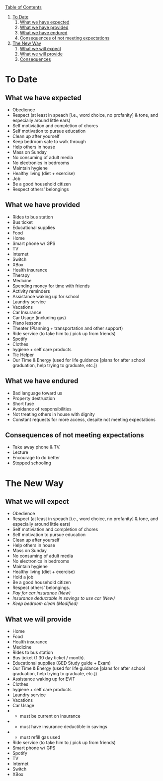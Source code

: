 <u>Table of Contents</u>
1. [To Date](#to-date)
    1. [What we have expected](#What-we-have-expected)
    2. [What we have provided](#What-we-have-provided)
    3. [What we have endured](#What-we-have-endured)
    4. [Consequences of not meeting expectations](#Consequences-of-not-meeting-expectations)
2. [The New Way](#the-new-way)
    1. [What we will expect](#what-we-will-expect)
    2. [What we will provide](#what-we-will-provide)
    3. [Consequences](#consequences)

# To Date

## What we have expected
* Obedience
* Respect (at least in speach [i.e., word choice, no profanity] & tone, and especially around little ears)
* Self motiviation and completion of chores
* Self motivation to pursue education
* Clean up after yourself
* Keep bedroom safe to walk through
* Help others in house
* Mass on Sunday
* No consuming of adult media
* No electronics in bedrooms
* Maintain hygiene
* Healthy living (diet + exercise)
* Job
* Be a good household citizen
* Respect others' belongings

## What we have provided
* Rides to bus station
* Bus ticket
* Educational supplies
* Food
* Home
* Smart phone w/ GPS
* TV
* Internet
* Switch
* XBox
* Health insurance
* Therapy
* Medicine
* Spending money for time with friends
* Activity reminders
* Assistance waking up for school
* Laundry service
* Vacations
* Car Insurance
* Car Usage (including gas)
* Piano lessons
* Theater (Planning + transportation and other support)
* Ride service (to take him to / pick up from friends)
* Spotify
* Clothes
* hygiene + self care products
* Tic Helper
* Our Time & Energy (used for life guidance [plans for after school graduation, help trying to graduate, etc.])

## What we have endured
* Bad language toward us
* Property destruction
* Short fuse
* Avoidance of responsibilities
* Not treating others in house with dignity
* Constant requests for more access, despite not meeting expectations

## Consequences of not meeting expectations
* Take away phone & TV.
* Lecture
* Encourage to do better
* Stopped schooling

# The New Way
## What we will expect
* Obedience
* Respect (at least in speach [i.e., word choice, no profanity] & tone, and especially around little ears)
* Self motiviation and completion of chores
* Self motivation to pursue education
* Clean up after yourself
* Help others in house
* Mass on Sunday
* No consuming of adult media
* No electronics in bedrooms
* Maintain hygiene
* Healthy living (diet + exercise)
* Hold a job
* Be a good household citizen
* Respect others' belongings.
* *Pay for car insurance (New)*
* *Insurance deductable in savings to use car (New)*
* *Keep bedroom clean (Modified)*

## What we will provide
* Home
* Food
* Health insurance
* Medicine
* Rides to bus station
* Bus ticket (1 30 day ticket / month).
* Educational supplies (GED Study guide + Exam)
* Our Time & Energy (used for life guidance [plans for after school graduation, help trying to graduate, etc.])
* Assistance waking up for EVIT
* Clothes
* hygiene + self care products
* Laundry service
* Vacations
* Car Usage 
* * must be current on insurance
* * must have insurance deductible in savings
* * must refill gas used
* Ride service (to take him to / pick up from friends)
* Smart phone w/ GPS
* Spotify
* TV
* Internet
* Switch
* XBox
